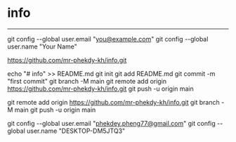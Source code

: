 # info
----------------------

git config --global user.email "you@example.com"
git config --global user.name "Your Name"

https://github.com/mr-phekdy-kh/info.git

echo "# info" >> README.md
git init
git add README.md
git commit -m "first commit"
git branch -M main
git remote add origin https://github.com/mr-phekdy-kh/info.git
git push -u origin main

git remote add origin https://github.com/mr-phekdy-kh/info.git
git branch -M main
git push -u origin main


git config --global user.email "phekdey.pheng77@gmail.com"
git config --global user.name "DESKTOP-DM5JTQ3"
